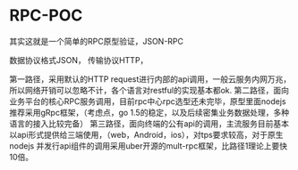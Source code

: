 # RPC-POC
其实这就是一个简单的RPC原型验证，JSON-RPC

数据协议格式JSON，
传输协议HTTP，

第一路径，采用默认的HTTP request进行内部的api调用，一般云服务内网万兆，所以网络开销可以忽略不计，各个语言对restful的实现基本都ok.
第二路径，面向业务平台的核心RPC服务调用，目前rpc中心rpc选型还未完毕，原型里面nodejs推荐采用gRpc框架，（考虑点，go 1.5的稳定，以及后续密集业务数据处理，多种语言的接入比较完备）
第三路径，面向终端的公有api的调用，主流服务目前基本以api形式提供给三端使用，（web，Android，ios），对tps要求较高，对于原生nodejs 并发行api组件的调用采用uber开源的mult-rpc框架，比路径1理论上要快10倍。
